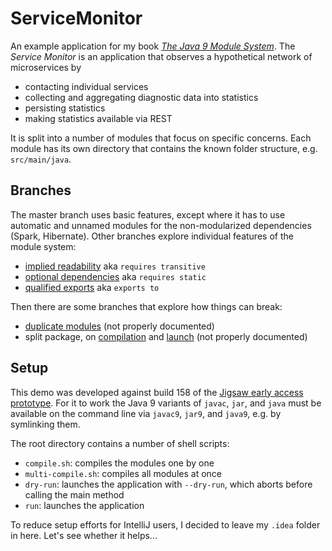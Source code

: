 # ServiceMonitor

An example application for my book [_The Java 9 Module System_](https://www.manning.com/books/the-java-9-module-system?a_aid=nipa&a_bid=869915cb).
The _Service Monitor_ is an application that observes a hypothetical network of microservices by

* contacting individual services
* collecting and aggregating diagnostic data into statistics
* persisting statistics
* making statistics available via REST

It is split into a number of modules that focus on specific concerns.
Each module has its own directory that contains the known folder structure, e.g. `src/main/java`.


## Branches

The master branch uses basic features, except where it has to use automatic and unnamed modules for the non-modularized dependencies (Spark, Hibernate).
Other branches explore individual features of the module system:

* [implied readability](../../tree/feature-implied-readability) aka `requires transitive`
* [optional dependencies](../../tree/feature-optional-dependencies) aka `requires static`
* [qualified exports](../../tree/feature-qualified-exports) aka `exports to`

Then there are some branches that explore how things can break:

* [duplicate modules](../../tree/break-duplicate-modules-even-if-unrequired) (not properly documented)
* split package, on [compilation](../../tree/break-split-package-compilation) and [launch](../../tree/break-split-package-launch) (not properly documented)


## Setup

This demo was developed against build 158 of the [Jigsaw early access prototype](https://jdk9.java.net/jigsaw/).
For it to work the Java 9 variants of `javac`, `jar`, and `java` must be available on the command line via `javac9`, `jar9`, and `java9`, e.g. by symlinking them.

The root directory contains a number of shell scripts:

* `compile.sh`: compiles the modules one by one
* `multi-compile.sh`: compiles all modules at once
* `dry-run`: launches the application with `--dry-run`, which aborts before calling the main method
* `run`: launches the application

To reduce setup efforts for IntelliJ users, I decided to leave my `.idea` folder in here.
Let's see whether it helps...
